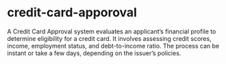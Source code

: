 # credit-card-apporoval
A Credit Card Approval system evaluates an applicant’s financial profile to determine eligibility for a credit card. It involves assessing credit scores, income, employment status, and debt-to-income ratio. The process can be instant or take a few days, depending on the issuer’s policies.

